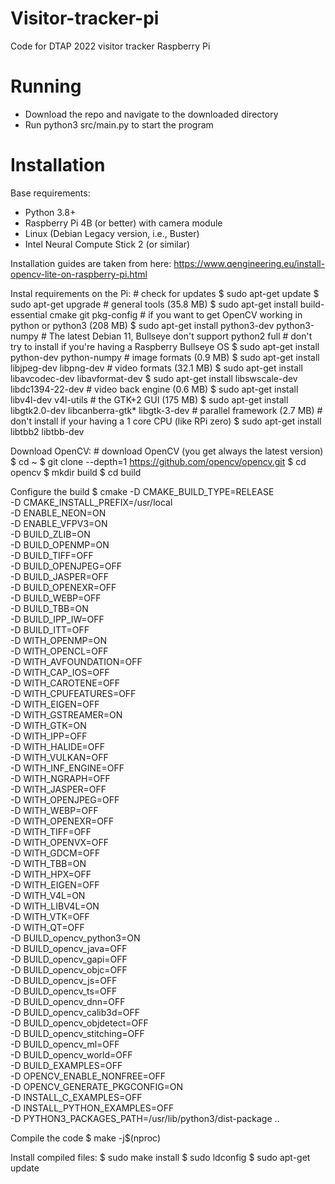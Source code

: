 # Visitor-tracker-pi
Code for DTAP 2022 visitor tracker Raspberry Pi

# Running
 - Download the repo and navigate to the downloaded directory
 - Run python3 src/main.py to start the program

# Installation
Base requirements:
 - Python 3.8+
 - Raspberry Pi 4B (or better) with camera module
 - Linux (Debian Legacy version, i.e., Buster)
 - Intel Neural Compute Stick 2 (or similar)

 Installation guides are taken from here: https://www.qengineering.eu/install-opencv-lite-on-raspberry-pi.html

Instal requirements on the Pi:
    # check for updates
    $ sudo apt-get update
    $ sudo apt-get upgrade
    # general tools (35.8 MB)
    $ sudo apt-get install build-essential cmake git pkg-config
    # if you want to get OpenCV working in python or python3 (208 MB)
    $ sudo apt-get install python3-dev python3-numpy
    # The latest Debian 11, Bullseye don't support python2 full
    # don't try to install if you're having a Raspberry Bullseye OS
    $ sudo apt-get install python-dev  python-numpy
    # image formats (0.9 MB)
    $ sudo apt-get install libjpeg-dev libpng-dev
    # video formats (32.1 MB)
    $ sudo apt-get install libavcodec-dev libavformat-dev
    $ sudo apt-get install libswscale-dev libdc1394-22-dev
    # video back engine (0.6 MB)
    $ sudo apt-get install libv4l-dev v4l-utils
    # the GTK+2 GUI (175 MB)
    $ sudo apt-get install libgtk2.0-dev libcanberra-gtk* libgtk-3-dev
    # parallel framework (2.7 MB)
    # don't install if your having a 1 core CPU (like RPi zero)
    $ sudo apt-get install libtbb2 libtbb-dev

Download OpenCV:
    # download OpenCV (you get always the latest version)
    $ cd ~
    $ git clone --depth=1 https://github.com/opencv/opencv.git
    $ cd opencv
    $ mkdir build
    $ cd build

Configure the build
    $ cmake -D CMAKE_BUILD_TYPE=RELEASE \
    -D CMAKE_INSTALL_PREFIX=/usr/local \
    -D ENABLE_NEON=ON \
    -D ENABLE_VFPV3=ON \
    -D BUILD_ZLIB=ON \
    -D BUILD_OPENMP=ON \
    -D BUILD_TIFF=OFF \
    -D BUILD_OPENJPEG=OFF \
    -D BUILD_JASPER=OFF \
    -D BUILD_OPENEXR=OFF \
    -D BUILD_WEBP=OFF \
    -D BUILD_TBB=ON \
    -D BUILD_IPP_IW=OFF \
    -D BUILD_ITT=OFF \
    -D WITH_OPENMP=ON \
    -D WITH_OPENCL=OFF \
    -D WITH_AVFOUNDATION=OFF \
    -D WITH_CAP_IOS=OFF \
    -D WITH_CAROTENE=OFF \
    -D WITH_CPUFEATURES=OFF \
    -D WITH_EIGEN=OFF \
    -D WITH_GSTREAMER=ON \
    -D WITH_GTK=ON \
    -D WITH_IPP=OFF \
    -D WITH_HALIDE=OFF \
    -D WITH_VULKAN=OFF \
    -D WITH_INF_ENGINE=OFF \
    -D WITH_NGRAPH=OFF \
    -D WITH_JASPER=OFF \
    -D WITH_OPENJPEG=OFF \
    -D WITH_WEBP=OFF \
    -D WITH_OPENEXR=OFF \
    -D WITH_TIFF=OFF \
    -D WITH_OPENVX=OFF \
    -D WITH_GDCM=OFF \
    -D WITH_TBB=ON \
    -D WITH_HPX=OFF \
    -D WITH_EIGEN=OFF \
    -D WITH_V4L=ON \
    -D WITH_LIBV4L=ON \
    -D WITH_VTK=OFF \
    -D WITH_QT=OFF \
    -D BUILD_opencv_python3=ON \
    -D BUILD_opencv_java=OFF \
    -D BUILD_opencv_gapi=OFF \
    -D BUILD_opencv_objc=OFF \
    -D BUILD_opencv_js=OFF \
    -D BUILD_opencv_ts=OFF \
    -D BUILD_opencv_dnn=OFF \
    -D BUILD_opencv_calib3d=OFF \
    -D BUILD_opencv_objdetect=OFF \
    -D BUILD_opencv_stitching=OFF \
    -D BUILD_opencv_ml=OFF \
    -D BUILD_opencv_world=OFF \
    -D BUILD_EXAMPLES=OFF \
    -D OPENCV_ENABLE_NONFREE=OFF \
    -D OPENCV_GENERATE_PKGCONFIG=ON \
    -D INSTALL_C_EXAMPLES=OFF \
    -D INSTALL_PYTHON_EXAMPLES=OFF \
    -D PYTHON3_PACKAGES_PATH=/usr/lib/python3/dist-package ..

Compile the code
    $ make -j$(nproc)

Install compiled files:
    $ sudo make install
    $ sudo ldconfig
    $ sudo apt-get update
